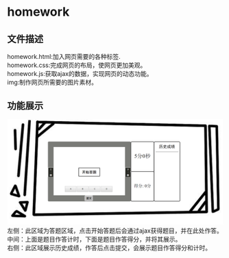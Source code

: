 # homework
## 文件描述
homework.html:加入网页需要的各种标签.  
homework.css:完成网页的布局，使网页更加美观。  
homework.js:获取ajax的数据，实现网页的动态功能。  
img:制作网页所需要的图片素材。
## 功能展示
![Text](https://github.com/EsperanceW/homework/raw/master/img/function.png)  
左侧：此区域为答题区域，点击开始答题后会通过ajax获得题目，并在此处作答。  
中间：上面是题目作答计时，下面是题目作答得分，并将其展示。  
右侧：此区域展示历史成绩，作答后点击提交，会展示题目作答得分和计时。
